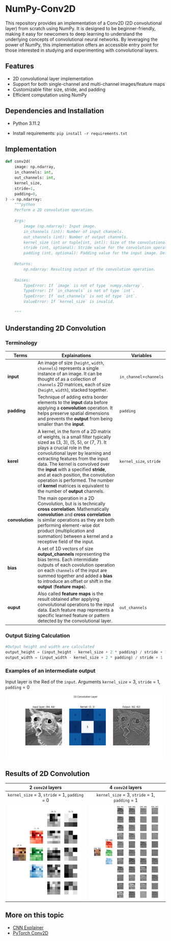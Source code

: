 # NumPy-Conv2D

This repository provides an implementation of a Conv2D (2D convolutional layer) from scratch using NumPy. It is designed to be beginner-friendly, making it easy for newcomers to deep learning to understand the underlying concepts of convolutional neural networks. By leveraging the power of NumPy, this implementation offers an accessible entry point for those interested in studying and experimenting with convolutional layers.

## Features

- 2D convolutional layer implementation
- Support for both single-channel and multi-channel images/feature maps
- Customizable filter size, stride, and padding
- Efficient computation using NumPy

## Dependencies and Installation
- Python 3.11.2 

- Install requirements: `pip install -r requirements.txt`

## Implementation
```py
def conv2d(
    image: np.ndarray,
    in_channels: int,
    out_channels: int,
    kernel_size,
    stride=1,
    padding=0,
) -> np.ndarray:
    """python
    Perform a 2D convolution operation.

    Args:
        image (np.ndarray): Input image.
        in_channels (int): Number of input channels.
        out_channels (int): Number of output channels.
        kernel_size (int or tuple[int, int]): Size of the convolutional kernel.
        stride (int, optional): Stride value for the convolution operation. Default is 1.
        padding (int, optional): Padding value for the input image. Default is 0.

    Returns:
        np.ndarray: Resulting output of the convolution operation.

    Raises:
        TypeError: If `image` is not of type `numpy.ndarray`.
        TypeError: If `in_channels` is not of type `int`.
        TypeError: If `out_channels` is not of type `int`.
        ValueError: If `kernel_size` is invalid.

    """
```

## Understanding 2D Convolution

### Terminology

|Terms|Explainations   |Variables   |
|---|---|---|
|__input__|An image of size (`height`, `width`, `channels`) represents a single instance of an image. It can be thought of as a collection of `channels` 2D matrices, each of size (`height`, `width`), stacked together.|`in_channel`=`channels`|
|__padding__|Technique of adding extra border elements to the __input__ data before applying a __convolution__ operation. It helps preserve spatial dimensions and prevents the __output__ from being smaller than the __input__.|`padding`|
|__kerel__|A kernel, in the form of a 2D matrix of weights, is a small filter typically sized as (3, 3), (5, 5), or (7, 7). It plays a crucial role in the convolutional layer by learning and extracting features from the input data. The kernel is convolved over the __input__ with a specified __stride__, and at each position, the convolution operation is performed. The number of __kernel__ matrices is equivalent to the number of __output__ channels.|`kernel_size`, `stride`|
|__convolution__|The main operation in a 2D Convolution, but is is technically __cross correlation__. Mathematically __convolution__ and __cross correlation__ is similar operations as they are both performing element-wise dot product (multiplication and summation) between a kernel and a receptive field of the input.|
|__bias__|A set of 1D vectors of size __output_channels__ representing the bias terms. Each intermidiate outputs of each covolution operation on each `channels` of the input are summed together and added a __bias__ to introduce an offset or shift in the __output__ (__feature maps__).|
|__ouput__| Also called __feature maps__ is the result obtained after applying convolutional operations to the input data. Each feature map represents a specific learned feature or pattern detected by the convolutional layer.|`out_channels`|
### Output Sizing Calculation
```python
#Output height and width are calculated 
output_height = (input_height - kernel_size + 2 * padding) / stride + 1
output_width = (input_width - kernel_size + 2 * padding) / stride + 1
```

### Examples of an intermediate output
Input layer is the Red of the `input`. Arguments `kernel_size` = 3, `stride` = 1, `padding` = 0

![conv1d](./assets/conv1d.png "conv1d")

## Results of 2D Convolution 

|2 `conv2d` layers|4 `conv2d` layers|
|:---:|:---:|
|`kernel_size` = 3, `stride` = 1, `padding` = 0|`kernel_size` = 3, `stride` = 1, `padding` = 1|
|![low](./assets/conv2d_low.png "low")|![high](./assets/conv2d_high.png "high")|


## More on this topic
- [CNN Explainer](https://poloclub.github.io/cnn-explainer/)
- [PyTorch Conv2D](https://pytorch.org/docs/stable/generated/torch.nn.Conv2d.html)

